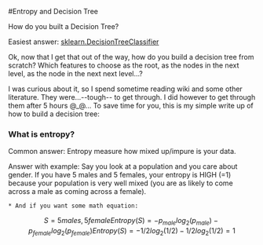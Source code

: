 #Entropy and Decision Tree 

How do you built a Decision Tree? 

Easiest answer: [sklearn.DecisionTreeClassifier](http://scikit-learn.org/stable/modules/tree.html)

Ok, now that I get that out of the way, how do you build a decision tree from scratch? Which features to choose as the root, as the nodes in the next level, as the node in the next next level...? 

I was curious about it, so I spend sometime reading wiki and some other literature. They were...--tough-- to get through. I did however to get through them after 5 hours @_@... To save time for you, this is my simple write up of how to build a decision tree:


### What is entropy?
Common answer: Entropy measure how mixed up/impure is your data.

Answer with example: Say you look at a population and you care about gender. If you have 5 males and 5 females, your entropy is HIGH (=1) because your population is very well mixed (you are as likely to come across a male as coming across a female).

	* And if you want some math equation:


```math
 	S ={5 males, 5 female }

 	Entropy(S) = -p_{male}log_2(p_{male}) - p_{female}log_2(p_{female})

 	Entropy(S) = -1/2log_2(1/2) -1/2log_2(1/2) = 1 

 ```
 

